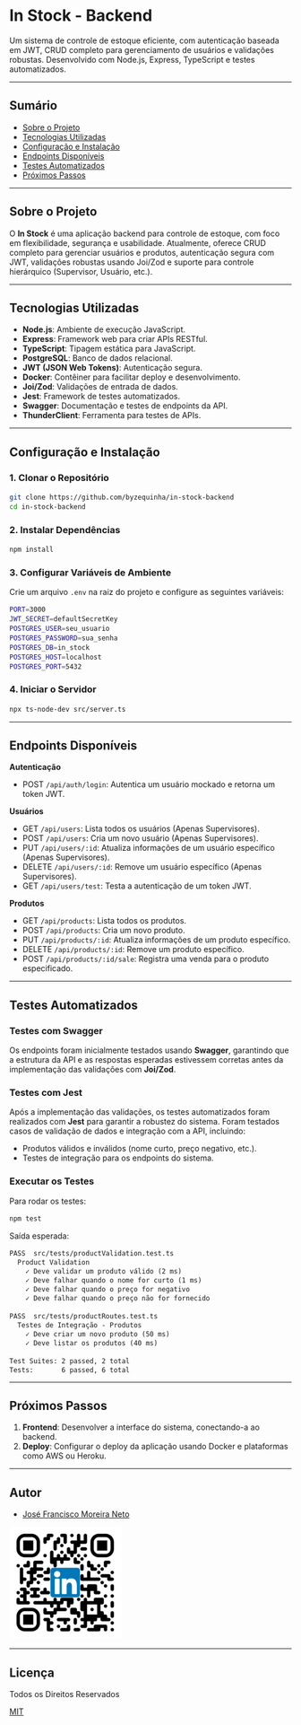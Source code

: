 
# In Stock - Backend

Um sistema de controle de estoque eficiente, com autenticação baseada em JWT, CRUD completo para gerenciamento de usuários e validações robustas. Desenvolvido com Node.js, Express, TypeScript e testes automatizados.

---

## Sumário
- [Sobre o Projeto](#sobre-o-projeto)
- [Tecnologias Utilizadas](#tecnologias-utilizadas)
- [Configuração e Instalação](#configuração-e-instalação)
- [Endpoints Disponíveis](#endpoints-disponíveis)
- [Testes Automatizados](#testes-automatizados)
- [Próximos Passos](#próximos-passos)

---

## Sobre o Projeto

O **In Stock** é uma aplicação backend para controle de estoque, com foco em flexibilidade, segurança e usabilidade. Atualmente, oferece CRUD completo para gerenciar usuários e produtos, autenticação segura com JWT, validações robustas usando Joi/Zod e suporte para controle hierárquico (Supervisor, Usuário, etc.).

---

## Tecnologias Utilizadas
- **Node.js**: Ambiente de execução JavaScript.
- **Express**: Framework web para criar APIs RESTful.
- **TypeScript**: Tipagem estática para JavaScript.
- **PostgreSQL**: Banco de dados relacional.
- **JWT (JSON Web Tokens)**: Autenticação segura.
- **Docker**: Contêiner para facilitar deploy e desenvolvimento.
- **Joi/Zod**: Validações de entrada de dados.
- **Jest**: Framework de testes automatizados.
- **Swagger**: Documentação e testes de endpoints da API.
- **ThunderClient**: Ferramenta para testes de APIs.

---

## Configuração e Instalação

### 1. Clonar o Repositório
```bash
git clone https://github.com/byzequinha/in-stock-backend
cd in-stock-backend
```

### 2. Instalar Dependências
```bash
npm install
```

### 3. Configurar Variáveis de Ambiente
Crie um arquivo `.env` na raiz do projeto e configure as seguintes variáveis:
```bash
PORT=3000
JWT_SECRET=defaultSecretKey
POSTGRES_USER=seu_usuario
POSTGRES_PASSWORD=sua_senha
POSTGRES_DB=in_stock
POSTGRES_HOST=localhost
POSTGRES_PORT=5432
```

### 4. Iniciar o Servidor
```bash
npx ts-node-dev src/server.ts
```

---

## Endpoints Disponíveis

**Autenticação**
- POST `/api/auth/login`: Autentica um usuário mockado e retorna um token JWT.

**Usuários**
- GET `/api/users`: Lista todos os usuários (Apenas Supervisores).
- POST `/api/users`: Cria um novo usuário (Apenas Supervisores).
- PUT `/api/users/:id`: Atualiza informações de um usuário específico (Apenas Supervisores).
- DELETE `/api/users/:id`: Remove um usuário específico (Apenas Supervisores).
- GET `/api/users/test`: Testa a autenticação de um token JWT.

**Produtos**
- GET `/api/products`: Lista todos os produtos.
- POST `/api/products`: Cria um novo produto.
- PUT `/api/products/:id`: Atualiza informações de um produto específico.
- DELETE `/api/products/:id`: Remove um produto específico.
- POST `/api/products/:id/sale`: Registra uma venda para o produto especificado.

---

## Testes Automatizados

### Testes com Swagger
Os endpoints foram inicialmente testados usando **Swagger**, garantindo que a estrutura da API e as respostas esperadas estivessem corretas antes da implementação das validações com **Joi/Zod**.

### Testes com Jest
Após a implementação das validações, os testes automatizados foram realizados com **Jest** para garantir a robustez do sistema. Foram testados casos de validação de dados e integração com a API, incluindo:
- Produtos válidos e inválidos (nome curto, preço negativo, etc.).
- Testes de integração para os endpoints do sistema.

### Executar os Testes
Para rodar os testes:
```bash
npm test
```

Saída esperada:
```plaintext
PASS  src/tests/productValidation.test.ts
  Product Validation
    ✓ Deve validar um produto válido (2 ms)
    ✓ Deve falhar quando o nome for curto (1 ms)
    ✓ Deve falhar quando o preço for negativo
    ✓ Deve falhar quando o preço não for fornecido

PASS  src/tests/productRoutes.test.ts
  Testes de Integração - Produtos
    ✓ Deve criar um novo produto (50 ms)
    ✓ Deve listar os produtos (40 ms)

Test Suites: 2 passed, 2 total
Tests:       6 passed, 6 total
```

---

## Próximos Passos
1. **Frontend**: Desenvolver a interface do sistema, conectando-a ao backend.
2. **Deploy**: Configurar o deploy da aplicação usando Docker e plataformas como AWS ou Heroku.

---

## Autor

- [José Francisco Moreira Neto](https://github.com/byzequinha)

![Logo](https://github.com/byzequinha/byzequinha/blob/main/Linkedin%20_qrcode%20Zequinha%20200px.png)

---

## Licença

Todos os Direitos Reservados

[MIT](https://choosealicense.com/licenses/mit/)